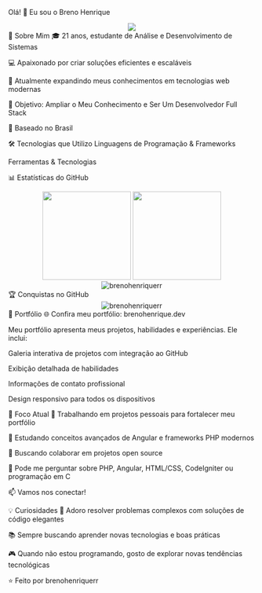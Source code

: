 Olá! 👋 Eu sou o Breno Henrique
<div align="center"> <img src="https://readme-typing-svg.herokuapp.com/?lines=analise+e+Desenvolvimento+de+Sistemas;Desenvolvedor+Full+Stack;Solucionador+de+Problemas;Entusiasta+de+Código&font=Fira%20Code&center=true&width=440&height=45&color=6366F1&vCenter=true&size=22"> </div>
🚀 Sobre Mim
🎓 21 anos, estudante de Análise e Desenvolvimento de Sistemas

💻 Apaixonado por criar soluções eficientes e escaláveis

🌱 Atualmente expandindo meus conhecimentos em tecnologias web modernas

🎯 Objetivo: Ampliar o Meu Conhecimento e Ser Um Desenvolvedor Full Stack

📍 Baseado no Brasil

🛠️ Tecnologias que Utilizo
Linguagens de Programação & Frameworks





Ferramentas & Tecnologias



📊 Estatísticas do GitHub
<div align="center"> <img height="180em" src="https://github-readme-stats.vercel.app/api?username=brenohenriquerr&show_icons=true&theme=tokyonight&include_all_commits=true&count_private=true"/> <img height="180em" src="https://github-readme-stats.vercel.app/api/top-langs/?username=brenohenriquerr&layout=compact&langs_count=7&theme=tokyonight"/> </div> <div align="center"> <img src="https://github-readme-streak-stats.herokuapp.com/?user=brenohenriquerr&theme=tokyonight" alt="brenohenriquerr" /> </div>
🏆 Conquistas no GitHub
<div align="center"> <img src="https://github-profile-trophy.vercel.app/?username=brenohenriquerr&theme=tokyonight&row=1&column=6" alt="brenohenriquerr" /> </div>
💼 Portfólio
🌐 Confira meu portfólio: brenohenrique.dev

Meu portfólio apresenta meus projetos, habilidades e experiências. Ele inclui:

Galeria interativa de projetos com integração ao GitHub

Exibição detalhada de habilidades

Informações de contato profissional

Design responsivo para todos os dispositivos

🎯 Foco Atual
🔭 Trabalhando em projetos pessoais para fortalecer meu portfólio

🌱 Estudando conceitos avançados de Angular e frameworks PHP modernos

👯 Buscando colaborar em projetos open source

💬 Pode me perguntar sobre PHP, Angular, HTML/CSS, CodeIgniter ou programação em C

📫 Vamos nos conectar!
<div align="center">





</div>
💡 Curiosidades
🎯 Adoro resolver problemas complexos com soluções de código elegantes

📚 Sempre buscando aprender novas tecnologias e boas práticas

🎮 Quando não estou programando, gosto de explorar novas tendências tecnológicas 


</div>
⭐️ Feito por brenohenriquerr
